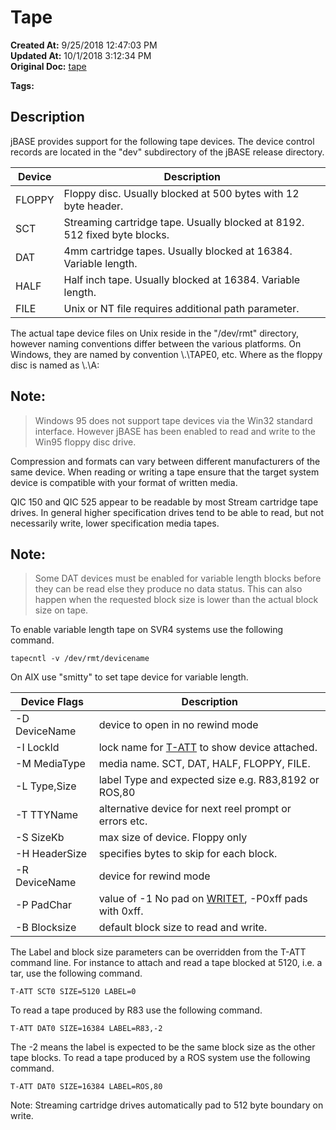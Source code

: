 # Tape

**Created At:** 9/25/2018 12:47:03 PM  
**Updated At:** 10/1/2018 3:12:34 PM  
**Original Doc:** [tape](https://docs.jbase.com/49399-tape/tape)  

**Tags:**
<badge text='devices' vertical='middle' />
<badge text='tape' vertical='middle' />

## Description 

jBASE provides support for the following tape devices. The device control records are located in the "dev" subdirectory of the jBASE release directory.


| Device<br> | Description<br> |
| --- | --- |
| FLOPPY<br> | Floppy disc. Usually blocked at 500 bytes with 12 byte header.<br> |
| SCT<br> | Streaming cartridge tape. Usually blocked at 8192. 512 fixed byte blocks.<br> |
| DAT<br> | 4mm cartridge tapes. Usually blocked at 16384. Variable length.<br> |
| HALF<br> | Half inch tape. Usually blocked at 16384. Variable length.<br> |
| FILE<br> | Unix or NT file requires additional path parameter.<br> |


The actual tape device files on Unix reside in the "/dev/rmt" directory, however naming conventions differ between the various platforms. On Windows, they are named by convention \\.\TAPE0, etc. Where as the floppy disc is named as \\.\A:

## 


## Note: 


> Windows 95 does not support tape devices via the Win32 standard interface. However jBASE has been enabled to read and write to the Win95 floppy disc drive.




Compression and formats can vary between different manufacturers of the same device. When reading or writing a tape ensure that the target system device is compatible with your format of written media.

QIC 150 and QIC 525 appear to be readable by most Stream cartridge tape drives. In general higher specification drives tend to be able to read, but not necessarily write, lower specification media tapes.

## 


## Note: 


> Some DAT devices must be enabled for variable length blocks before they can be read else they produce no data status. This can also happen when the requested block size is lower than the actual block size on tape.


To enable variable length tape on SVR4 systems use the following command.

```
tapecntl -v /dev/rmt/devicename
```

On AIX use "smitty" to set tape device for variable length.


| Device Flags<br> | Description<br> |
| --- | --- |
| -D DeviceName<br> | device to open in no rewind mode<br> |
| -I LockId<br> | lock name for [T-ATT](./../t-att) to show device attached.<br> |
| -M MediaType<br> | media name. SCT, DAT, HALF, FLOPPY, FILE.<br> |
| -L Type,Size<br> | label Type and expected size e.g. R83,8192 or ROS,80<br> |
| -T TTYName<br> | alternative device for next reel prompt or errors etc.<br> |
| -S SizeKb<br> | max size of device. Floppy only<br> |
| -H HeaderSize<br> | specifies bytes to skip for each block.<br> |
| -R DeviceName<br> | device for rewind mode<br> |
| -P PadChar<br> | value of -1 No pad on [WRITET](./../../../jbase-basic-%28jbc%29/writet), -P0xff pads with 0xff.<br> |
| -B Blocksize<br> | default block size to read and write.<br> |


The Label and block size parameters can be overridden from the T-ATT command line. For instance to attach and read a tape blocked at 5120, i.e. a tar, use the following command.

```
T-ATT SCT0 SIZE=5120 LABEL=0
```

To read a tape produced by R83 use the following command.

```
T-ATT DAT0 SIZE=16384 LABEL=R83,-2
```

The -2 means the label is expected to be the same block size as the other tape blocks. To read a tape produced by a ROS system use the following command.

```
T-ATT DAT0 SIZE=16384 LABEL=ROS,80
```

Note: Streaming cartridge drives automatically pad to 512 byte boundary on write.
